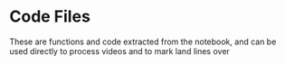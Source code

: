 # Code Files
These are functions and code extracted from the notebook, and can be used directly to process videos and to mark land lines over

